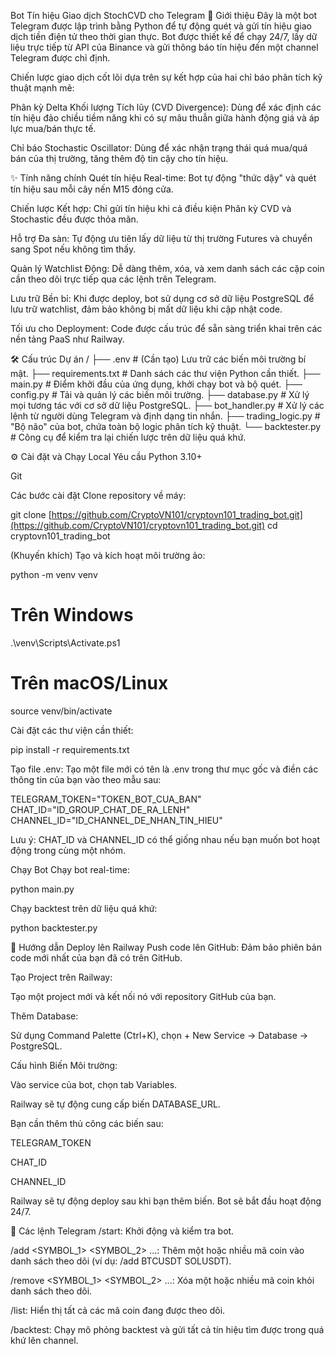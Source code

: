 Bot Tín hiệu Giao dịch StochCVD cho Telegram
📖 Giới thiệu
Đây là một bot Telegram được lập trình bằng Python để tự động quét và gửi tín hiệu giao dịch tiền điện tử theo thời gian thực. Bot được thiết kế để chạy 24/7, lấy dữ liệu trực tiếp từ API của Binance và gửi thông báo tín hiệu đến một channel Telegram được chỉ định.

Chiến lược giao dịch cốt lõi dựa trên sự kết hợp của hai chỉ báo phân tích kỹ thuật mạnh mẽ:

Phân kỳ Delta Khối lượng Tích lũy (CVD Divergence): Dùng để xác định các tín hiệu đảo chiều tiềm năng khi có sự mâu thuẫn giữa hành động giá và áp lực mua/bán thực tế.

Chỉ báo Stochastic Oscillator: Dùng để xác nhận trạng thái quá mua/quá bán của thị trường, tăng thêm độ tin cậy cho tín hiệu.

✨ Tính năng chính
Quét tín hiệu Real-time: Bot tự động "thức dậy" và quét tín hiệu sau mỗi cây nến M15 đóng cửa.

Chiến lược Kết hợp: Chỉ gửi tín hiệu khi cả điều kiện Phân kỳ CVD và Stochastic đều được thỏa mãn.

Hỗ trợ Đa sàn: Tự động ưu tiên lấy dữ liệu từ thị trường Futures và chuyển sang Spot nếu không tìm thấy.

Quản lý Watchlist Động: Dễ dàng thêm, xóa, và xem danh sách các cặp coin cần theo dõi trực tiếp qua các lệnh trên Telegram.

Lưu trữ Bền bỉ: Khi được deploy, bot sử dụng cơ sở dữ liệu PostgreSQL để lưu trữ watchlist, đảm bảo không bị mất dữ liệu khi cập nhật code.

Tối ưu cho Deployment: Code được cấu trúc để sẵn sàng triển khai trên các nền tảng PaaS như Railway.

🛠️ Cấu trúc Dự án
/
├── .env                  # (Cần tạo) Lưu trữ các biến môi trường bí mật.
├── requirements.txt      # Danh sách các thư viện Python cần thiết.
├── main.py               # Điểm khởi đầu của ứng dụng, khởi chạy bot và bộ quét.
├── config.py             # Tải và quản lý các biến môi trường.
├── database.py           # Xử lý mọi tương tác với cơ sở dữ liệu PostgreSQL.
├── bot_handler.py        # Xử lý các lệnh từ người dùng Telegram và định dạng tin nhắn.
├── trading_logic.py      # "Bộ não" của bot, chứa toàn bộ logic phân tích kỹ thuật.
└── backtester.py         # Công cụ để kiểm tra lại chiến lược trên dữ liệu quá khứ.

⚙️ Cài đặt và Chạy Local
Yêu cầu
Python 3.10+

Git

Các bước cài đặt
Clone repository về máy:

git clone [https://github.com/CryptoVN101/cryptovn101_trading_bot.git](https://github.com/CryptoVN101/cryptovn101_trading_bot.git)
cd cryptovn101_trading_bot

(Khuyến khích) Tạo và kích hoạt môi trường ảo:

python -m venv venv
# Trên Windows
.\venv\Scripts\Activate.ps1
# Trên macOS/Linux
source venv/bin/activate

Cài đặt các thư viện cần thiết:

pip install -r requirements.txt

Tạo file .env:
Tạo một file mới có tên là .env trong thư mục gốc và điền các thông tin của bạn vào theo mẫu sau:

TELEGRAM_TOKEN="TOKEN_BOT_CUA_BAN"
CHAT_ID="ID_GROUP_CHAT_DE_RA_LENH" 
CHANNEL_ID="ID_CHANNEL_DE_NHAN_TIN_HIEU"

Lưu ý: CHAT_ID và CHANNEL_ID có thể giống nhau nếu bạn muốn bot hoạt động trong cùng một nhóm.

Chạy Bot
Chạy bot real-time:

python main.py

Chạy backtest trên dữ liệu quá khứ:

python backtester.py

🚀 Hướng dẫn Deploy lên Railway
Push code lên GitHub: Đảm bảo phiên bản code mới nhất của bạn đã có trên GitHub.

Tạo Project trên Railway:

Tạo một project mới và kết nối nó với repository GitHub của bạn.

Thêm Database:

Sử dụng Command Palette (Ctrl+K), chọn + New Service -> Database -> PostgreSQL.

Cấu hình Biến Môi trường:

Vào service của bot, chọn tab Variables.

Railway sẽ tự động cung cấp biến DATABASE_URL.

Bạn cần thêm thủ công các biến sau:

TELEGRAM_TOKEN

CHAT_ID

CHANNEL_ID

Railway sẽ tự động deploy sau khi bạn thêm biến. Bot sẽ bắt đầu hoạt động 24/7.

🤖 Các lệnh Telegram
/start: Khởi động và kiểm tra bot.

/add <SYMBOL_1> <SYMBOL_2> ...: Thêm một hoặc nhiều mã coin vào danh sách theo dõi (ví dụ: /add BTCUSDT SOLUSDT).

/remove <SYMBOL_1> <SYMBOL_2> ...: Xóa một hoặc nhiều mã coin khỏi danh sách theo dõi.

/list: Hiển thị tất cả các mã coin đang được theo dõi.

/backtest: Chạy mô phỏng backtest và gửi tất cả tín hiệu tìm được trong quá khứ lên channel.
